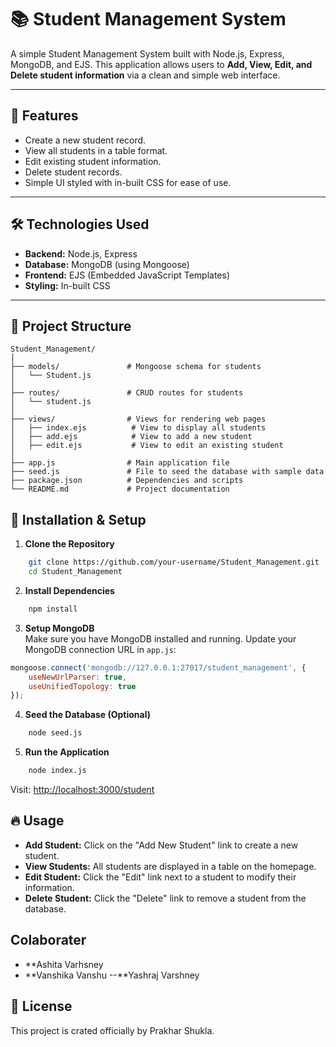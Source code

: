 # 📚 Student Management System

A simple Student Management System built with Node.js, Express, MongoDB, and EJS. This application allows users to **Add, View, Edit, and Delete student information** via a clean and simple web interface.

---

## 🚀 Features
- Create a new student record.
- View all students in a table format.
- Edit existing student information.
- Delete student records.
- Simple UI styled with in-built CSS for ease of use.

---

## 🛠️ Technologies Used
- **Backend:** Node.js, Express
- **Database:** MongoDB (using Mongoose)
- **Frontend:** EJS (Embedded JavaScript Templates)
- **Styling:** In-built CSS

---

## 📁 Project Structure
```
Student_Management/
│
├── models/               # Mongoose schema for students
│   └── Student.js
│
├── routes/               # CRUD routes for students
│   └── student.js
│
├── views/                # Views for rendering web pages
│   ├── index.ejs          # View to display all students
│   ├── add.ejs            # View to add a new student
│   ├── edit.ejs           # View to edit an existing student
│
├── app.js                # Main application file
├── seed.js               # File to seed the database with sample data
├── package.json          # Dependencies and scripts
└── README.md             # Project documentation
```

## 📌 Installation & Setup

1. **Clone the Repository**  
```bash
    git clone https://github.com/your-username/Student_Management.git
    cd Student_Management
```

2. **Install Dependencies**  
```bash
    npm install
```

3. **Setup MongoDB**  
Make sure you have MongoDB installed and running.
Update your MongoDB connection URL in `app.js`:
```javascript
mongoose.connect('mongodb://127.0.0.1:27017/student_management', {
    useNewUrlParser: true,
    useUnifiedTopology: true
});
```

4. **Seed the Database (Optional)**  
```bash
    node seed.js
```

5. **Run the Application**  
```bash
    node index.js
```
Visit: [http://localhost:3000/student](http://localhost:3000/student)

## 🔥 Usage
- **Add Student:** Click on the "Add New Student" link to create a new student.
- **View Students:** All students are displayed in a table on the homepage.
- **Edit Student:** Click the "Edit" link next to a student to modify their information.
- **Delete Student:** Click the "Delete" link to remove a student from the database.

## Colaborater
- **Ashita Varhsney
- **Vanshika Vanshu
--**Yashraj Varshney

## 📜 License
This project is crated officially by Prakhar Shukla.
